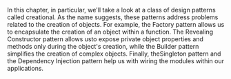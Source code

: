 In this chapter, in particular, we'll take a look at a class of design patterns called creational. As the name suggests, these patterns address problems related to the creation of objects. For example, the Factory pattern allows us to encapsulate the creation of an object within a function. The Revealing Constructor pattern allows usto expose private object properties and methods only during the object's creation, while the Builder pattern simplifies the creation of complex objects. Finally, theSingleton pattern and the Dependency Injection pattern help us with wiring the modules within our applications.
